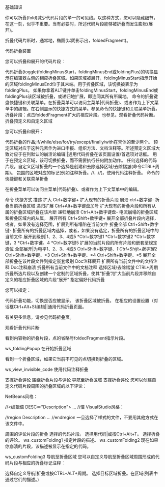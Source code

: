 基础知识

你可以折叠(fold)减少代码片段的单一的可见线。以这种方式，您可以隐藏细节，在这一刻，似乎不重要。当有必要时，所述代码片段能够被折叠而发生膨胀(展开)。

折叠代码片断时，通常地，椭圆(以阴影示出，foldedFragment)。

代码折叠装置

您可以折叠和展开的代码片段：

代码折叠(toggle)foldingMinusStart，foldingMinusEnd或foldingPlus)的切换显示在编辑器左侧的相应折叠区域。如果区域被展开，foldingMinusStart指示开始的区域foldingMinusEnd位于其末端。用于折叠区域，该切换被表示为foldingPlus。
如果你拿着ALT键并单击foldingMinusStart，foldingMinusEnd或foldingPlus该区域被折叠，或递归地扩展，即连同其所有所属地。
命令的折叠键盘快捷键和关联菜单。在折叠菜单可以访问主菜单|代码折叠)、或者作为上下文菜单中的编辑。在右侧显示的快捷方式的菜单。参见命令的快捷键和关联菜单折叠。
折叠片段：点击foldedFragment扩大的相应片段。也参见，观看折叠代码片断。
折叠预定义和自定义区域

您可以折叠和展开：

代码折叠的作品;if/while/else/for/try/except/finally/with在壳体的至少两个。
预定区域对应于这种元素作为进口申报、组织方法、文档注释等。所述预定义区域大致对应于在列默认的崩溃论编辑||通用代码折叠在该页面设置/首选项对话框。
用于在预定义区域，该可切换折叠，而不需要执行任何附加动作。
任何选择的代码片段。自定义区域折叠的一个选择是创建和去除选择区域/去除褶皱(命令CTRL+周期)。
包围的区域对应的标记(例如注释折叠。//<editor-fold desc="Description">...//</editor-fold>)。使用代码注释折叠。
命令的快捷键和关联菜单折叠

在折叠菜单可以访问主菜单|代码折叠)、或者作为上下文菜单中的编辑。

命令	快捷方式	描述
扩大	Ctrl+数字键+	扩大现有的折叠片段
崩溃	ctrl+数字键-	折叠当前折叠区域
递归扩展	Ctrl+Alt+数字键盘加号	扩大现有的折叠片段和所有从属的折叠区域折叠在该片断
递归地崩溃	Ctrl+Alt+数字键盘-	电流崩塌的折叠区域和折叠区域内的从属，
展开所有	Ctrl+Shift+数字键+	展开全部折叠片段内选择，或者，如果没有选择范围，扩展到所有塌陷在当前文件
折叠全部	Ctrl+Shift+数字键-	折叠所有的折叠区域内选择，或者，如果没有选定，折叠所有的折叠区域中的当前文件
展开到级别|1、2、3、4或5	*Ctrl+数字键1 
*Ctrl+数字键2 
*Ctrl+数字键，3 
*Ctrl+数字键、4 
*Ctrl+数字键5	扩展的当前片段的所有片段和嵌套至规定液位
全部展开|为电平1、2、3、4或5	Ctrl+Shift+数字键、*1
Ctrl+Shift+数字键*2 
Ctrl+Shift+数字键、*3
Ctrl+Shift+数字键、*4
Ctrl+Shift+数字键、*5	展开全部折叠在该片段文件到指定嵌套级别
Doc注释展开		扩展所有当前文件中的文档注释
Doc注释崩溃		折叠所有当前文件中的文档注释
选择区域/去除褶皱	CTRL+周期	折叠所选片段以及创建一个定制的区域折叠，使其“折叠”/扩大当前片段并移除自定义的相应折叠区域的片段“展开”
指定偏好代码折叠

您可以指定：

代码折叠功能，切换是否应被显示。
该折叠区域被折叠。
在相应的设置设置（对话框Ctrl+Alt+S)编辑||通用代码折叠页面。

有关更多信息，请参见代码折叠页。

观看折叠代码片断

看到内容物的折叠片段，点的省略号foldedFragment指示片段。

ws_foldingPopup
在开始折叠区域

看到一个折叠区域，如果它当前不可见的点切换到折叠的区域。

ws_view_invisible_code
使用代码注释折叠

支撑折叠评论
围绕折叠片段与评论
导航至折叠区域
支撑折叠评论
您可以创建自定义代码片段周围的折叠区域的以下评论：

NetBeans风格：

//<编辑倍 DESC＝"Description">
...
//</Editor>倍
VisualStudio风格：

//region Description
...
//endregion
一旦选择了样式的文件，不要用其他方式在该文件中。

周围的评论片段的折叠
选择的代码片段。
选择用代码|或按Ctrl+Alt+T。
选择折叠的评论。
ws_customFolding1
指定片段的描述。
ws_customFolding2
现在如果你崩溃的片段，该描述被显示在指定的代码。

ws_customFolding3
导航至折叠区域
您可以自定义导航至折叠区域周围形成的代码片段与相应的折叠标记注释：

选择自定义导航|折叠或按CTRL+ALT+周期。
选择目标区域折叠。在区域(列表中通过它们的描述。)
